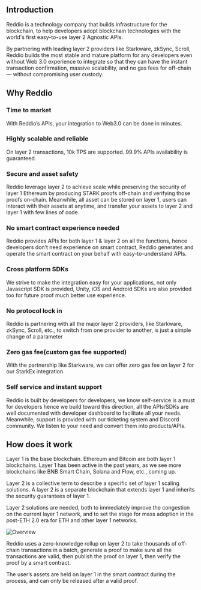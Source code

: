 ## Introduction

Reddio is a technology company that builds infrastructure for the blockchain, to help developers adopt blockchain technologies with the world's first easy-to-use layer 2 Agnostic APIs. 

By partnering with leading layer 2 providers like Starkware, zkSync, Scroll, Reddio builds the most stable and mature platform for any developers even without Web 3.0 experience to integrate so that they can have the instant transaction confirmation, massive scalability, and no gas fees for off-chain — without compromising user custody. 

## Why Reddio

### Time to market

With Reddio’s APIs, your integration to Web3.0 can be done in minutes.

### Highly scalable and reliable

On layer 2 transactions, 10k TPS are supported. 99.9% APIs availability is guaranteed.

### Secure and asset safety

Reddio leverage layer 2 to achieve scale while preserving the security of layer 1 Ethereum by producing STARK proofs off-chain and verifying those proofs on-chain. Meanwhile, all asset can be stored on layer 1, users can interact with their assets at anytime, and transfer your assets to layer 2 and layer 1 with few lines of code. 

### No smart contract experience needed

Reddio provides APIs for both layer 1 & layer 2 on all the functions, hence developers don’t need experience on smart contract, Reddio generates and operate the smart contract on your behalf with easy-to-understand APIs.

### Cross platform SDKs

We strive to make the integration easy for your applications, not only Javascript SDK is provided, Unity, iOS and Android SDKs are also provided too for future proof much better use experience.

### **No protocol lock in**

Reddio is partnering with all the major layer 2 providers, like Starkware, zkSync, Scroll, etc., to switch from one provider to another, is just a simple change of a parameter

### Zero gas fee(custom gas fee supported)

With the partnership like Starkware, we can offer zero gas fee on layer 2 for our StarkEx integration.

### Self service and instant support

Reddio is built by developers for developers, we know self-service is a must for developers hence we build toward this direction, all the APIs/SDKs are well documented with developer dashboard to facilitate all your needs. Meanwhile, support is provided with our ticketing system and Discord community. We listen to your need and convert them into products/APIs.

## How does it work

Layer 1 is the base blockchain. Ethereum and Bitcoin are both layer 1 blockchains. Layer 1 has been active in the past years, as we see more blockchains like BNB Smart Chain, Solana and Flow, etc., coming up.

Layer 2 is a collective term to describe a specific set of layer 1 scaling solutions. A layer 2 is a separate blockchain that extends layer 1 and inherits the security guarantees of layer 1. 

Layer 2 solutions are needed, both to immediately improve the congestion on the current layer 1 network, and to set the stage for mass adoption in the post-ETH 2.0 era for ETH and other layer 1 networks.

![Overview](/overview.png)

Reddio uses a zero-knowledge rollup on layer 2 to take thousands of off-chain transactions in a batch, generate a proof to make sure all the transactions are valid, then publish the proof on layer 1, then verify the proof by a smart contract.

The user’s assets are held on layer 1 in the smart contract during the process, and can only be released after a valid proof.